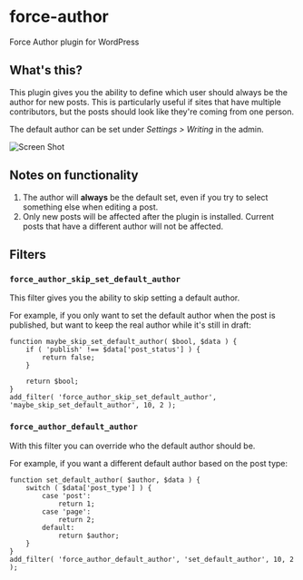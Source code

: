 # force-author
Force Author plugin for WordPress

## What's this?

This plugin gives you the ability to define which user should always be the author for new posts. This is particularly useful if sites that have multiple contributors, but the posts should look like they're coming from one person.

The default author can be set under *Settings > Writing* in the admin.

![Screen Shot](https://user-images.githubusercontent.com/8797898/183119175-9e6de0bd-92e1-4f24-a676-47ac8a39703f.png)

## Notes on functionality

1. The author will **always** be the default set, even if you try to select something else when editing a post.
2. Only new posts will be affected after the plugin is installed. Current posts that have a different author will not be affected.

## Filters

### `force_author_skip_set_default_author`

This filter gives you the ability to skip setting a default author. 

For example, if you only want to set the default author when the post is published, but want to keep the real author while it's still in draft:

```
function maybe_skip_set_default_author( $bool, $data ) {
	if ( 'publish' !== $data['post_status'] ) {
		return false;
	}
	
	return $bool;
}
add_filter( 'force_author_skip_set_default_author', 'maybe_skip_set_default_author', 10, 2 );
```

### `force_author_default_author`

With this filter you can override who the default author should be.

For example, if you want a different default author based on the post type:

```
function set_default_author( $author, $data ) {
	switch ( $data['post_type'] ) {
		case 'post':
			return 1;
		case 'page':
			return 2;
		default:
			return $author;
	}
}
add_filter( 'force_author_default_author', 'set_default_author', 10, 2 );
```
